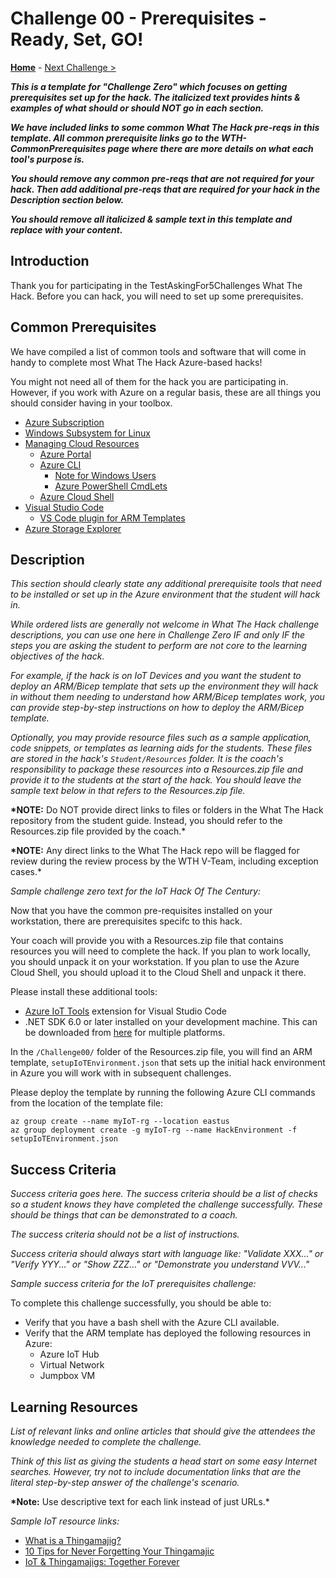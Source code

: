 # Challenge 00 - Prerequisites - Ready, Set, GO!

**[Home](../README.md)** - [Next Challenge >](./Challenge-01.md)

**_This is a template for "Challenge Zero" which focuses on getting prerequisites set up for the hack. The italicized text provides hints & examples of what should or should NOT go in each section._**

**_We have included links to some common What The Hack pre-reqs in this template. All common prerequisite links go to the WTH-CommonPrerequisites page where there are more details on what each tool's purpose is._**

**_You should remove any common pre-reqs that are not required for your hack. Then add additional pre-reqs that are required for your hack in the Description section below._**

**_You should remove all italicized & sample text in this template and replace with your content._**

## Introduction

Thank you for participating in the TestAskingFor5Challenges What The Hack. Before you can hack, you will need to set up some prerequisites.

## Common Prerequisites

We have compiled a list of common tools and software that will come in handy to complete most What The Hack Azure-based hacks!

You might not need all of them for the hack you are participating in. However, if you work with Azure on a regular basis, these are all things you should consider having in your toolbox.

<!-- If you are editing this template manually, be aware that these links are only designed to work if this Markdown file is in the /xxx-HackName/Student/ folder of your hack. -->

- [Azure Subscription](../../000-HowToHack/WTH-Common-Prerequisites.md#azure-subscription)
- [Windows Subsystem for Linux](../../000-HowToHack/WTH-Common-Prerequisites.md#windows-subsystem-for-linux)
- [Managing Cloud Resources](../../000-HowToHack/WTH-Common-Prerequisites.md#managing-cloud-resources)
  - [Azure Portal](../../000-HowToHack/WTH-Common-Prerequisites.md#azure-portal)
  - [Azure CLI](../../000-HowToHack/WTH-Common-Prerequisites.md#azure-cli)
    - [Note for Windows Users](../../000-HowToHack/WTH-Common-Prerequisites.md#note-for-windows-users)
    - [Azure PowerShell CmdLets](../../000-HowToHack/WTH-Common-Prerequisites.md#azure-powershell-cmdlets)
  - [Azure Cloud Shell](../../000-HowToHack/WTH-Common-Prerequisites.md#azure-cloud-shell)
- [Visual Studio Code](../../000-HowToHack/WTH-Common-Prerequisites.md#visual-studio-code)
  - [VS Code plugin for ARM Templates](../../000-HowToHack/WTH-Common-Prerequisites.md#visual-studio-code-plugins-for-arm-templates)
- [Azure Storage Explorer](../../000-HowToHack/WTH-Common-Prerequisites.md#azure-storage-explorer)

## Description

_This section should clearly state any additional prerequisite tools that need to be installed or set up in the Azure environment that the student will hack in._

_While ordered lists are generally not welcome in What The Hack challenge descriptions, you can use one here in Challenge Zero IF and only IF the steps you are asking the student to perform are not core to the learning objectives of the hack._

_For example, if the hack is on IoT Devices and you want the student to deploy an ARM/Bicep template that sets up the environment they will hack in without them needing to understand how ARM/Bicep templates work, you can provide step-by-step instructions on how to deploy the ARM/Bicep template._

_Optionally, you may provide resource files such as a sample application, code snippets, or templates as learning aids for the students. These files are stored in the hack's `Student/Resources` folder. It is the coach's responsibility to package these resources into a Resources.zip file and provide it to the students at the start of the hack. You should leave the sample text below in that refers to the Resources.zip file._

**\*NOTE:** Do NOT provide direct links to files or folders in the What The Hack repository from the student guide. Instead, you should refer to the Resources.zip file provided by the coach.\*

**\*NOTE:** Any direct links to the What The Hack repo will be flagged for review during the review process by the WTH V-Team, including exception cases.\*

_Sample challenge zero text for the IoT Hack Of The Century:_

Now that you have the common pre-requisites installed on your workstation, there are prerequisites specifc to this hack.

Your coach will provide you with a Resources.zip file that contains resources you will need to complete the hack. If you plan to work locally, you should unpack it on your workstation. If you plan to use the Azure Cloud Shell, you should upload it to the Cloud Shell and unpack it there.

Please install these additional tools:

- [Azure IoT Tools](https://marketplace.visualstudio.com/items?itemName=vsciot-vscode.azure-iot-tools) extension for Visual Studio Code
- .NET SDK 6.0 or later installed on your development machine. This can be downloaded from [here](https://www.microsoft.com/net/download/all) for multiple platforms.

In the `/Challenge00/` folder of the Resources.zip file, you will find an ARM template, `setupIoTEnvironment.json` that sets up the initial hack environment in Azure you will work with in subsequent challenges.

Please deploy the template by running the following Azure CLI commands from the location of the template file:
```
az group create --name myIoT-rg --location eastus
az group deployment create -g myIoT-rg --name HackEnvironment -f setupIoTEnvironment.json
```

## Success Criteria

_Success criteria goes here. The success criteria should be a list of checks so a student knows they have completed the challenge successfully. These should be things that can be demonstrated to a coach._

_The success criteria should not be a list of instructions._

_Success criteria should always start with language like: "Validate XXX..." or "Verify YYY..." or "Show ZZZ..." or "Demonstrate you understand VVV..."_

_Sample success criteria for the IoT prerequisites challenge:_

To complete this challenge successfully, you should be able to:

- Verify that you have a bash shell with the Azure CLI available.
- Verify that the ARM template has deployed the following resources in Azure:
  - Azure IoT Hub
  - Virtual Network
  - Jumpbox VM

## Learning Resources

_List of relevant links and online articles that should give the attendees the knowledge needed to complete the challenge._

_Think of this list as giving the students a head start on some easy Internet searches. However, try not to include documentation links that are the literal step-by-step answer of the challenge's scenario._

**\*Note:** Use descriptive text for each link instead of just URLs.\*

_Sample IoT resource links:_

- [What is a Thingamajig?](https://www.bing.com/search?q=what+is+a+thingamajig)
- [10 Tips for Never Forgetting Your Thingamajic](https://www.youtube.com/watch?v=dQw4w9WgXcQ)
- [IoT & Thingamajigs: Together Forever](https://www.youtube.com/watch?v=yPYZpwSpKmA)
